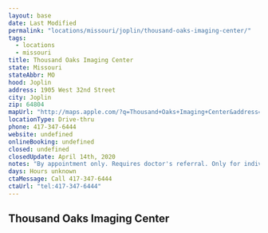 ```yaml
---
layout: base
date: Last Modified
permalink: "locations/missouri/joplin/thousand-oaks-imaging-center/"
tags:
  - locations
  - missouri
title: Thousand Oaks Imaging Center
state: Missouri
stateAbbr: MO
hood: Joplin
address: 1905 West 32nd Street
city: Joplin
zip: 64804
mapUrl: "http://maps.apple.com/?q=Thousand+Oaks+Imaging+Center&address=1905+West+32nd+Street,Joplin,Missouri,64804"
locationType: Drive-thru
phone: 417-347-6444
website: undefined
onlineBooking: undefined
closed: undefined
closedUpdate: April 14th, 2020
notes: "By appointment only. Requires doctor's referral. Only for individuals with symptoms. Requires phone screen."
days: Hours unknown
ctaMessage: Call 417-347-6444
ctaUrl: "tel:417-347-6444"
---
```

## Thousand Oaks Imaging Center